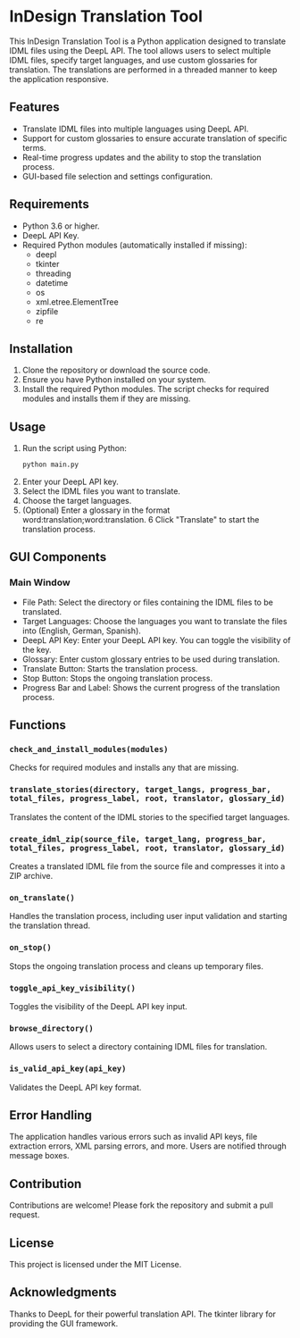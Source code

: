 # InDesign Translation Tool

This InDesign Translation Tool is a Python application designed to translate IDML files using the DeepL API. The tool allows users to select multiple IDML files, specify target languages, and use custom glossaries for translation. The translations are performed in a threaded manner to keep the application responsive.

## Features

- Translate IDML files into multiple languages using DeepL API.
- Support for custom glossaries to ensure accurate translation of specific terms.
- Real-time progress updates and the ability to stop the translation process.
- GUI-based file selection and settings configuration.

## Requirements

- Python 3.6 or higher.
- DeepL API Key.
- Required Python modules (automatically installed if missing):
  - deepl
  - tkinter
  - threading
  - datetime
  - os
  - xml.etree.ElementTree
  - zipfile
  - re

## Installation

1. Clone the repository or download the source code.
2. Ensure you have Python installed on your system.
3. Install the required Python modules. The script checks for required modules and installs them if they are missing.

## Usage

1. Run the script using Python:
   ```bash
   python main.py
2. Enter your DeepL API key.
3. Select the IDML files you want to translate.
4. Choose the target languages.
5. (Optional) Enter a glossary in the format word:translation;word:translation.
6 Click "Translate" to start the translation process.

## GUI Components

### Main Window
- File Path: Select the directory or files containing the IDML files to be translated.
- Target Languages: Choose the languages you want to translate the files into (English, German, Spanish).
- DeepL API Key: Enter your DeepL API key. You can toggle the visibility of the key.
- Glossary: Enter custom glossary entries to be used during translation.
- Translate Button: Starts the translation process.
- Stop Button: Stops the ongoing translation process.
- Progress Bar and Label: Shows the current progress of the translation process.

## Functions

### `check_and_install_modules(modules)`
Checks for required modules and installs any that are missing.

### `translate_stories(directory, target_langs, progress_bar, total_files, progress_label, root, translator, glossary_id)`
Translates the content of the IDML stories to the specified target languages.

### `create_idml_zip(source_file, target_lang, progress_bar, total_files, progress_label, root, translator, glossary_id)`
Creates a translated IDML file from the source file and compresses it into a ZIP archive.

### `on_translate()`
Handles the translation process, including user input validation and starting the translation thread.

### `on_stop()`
Stops the ongoing translation process and cleans up temporary files.

### `toggle_api_key_visibility()`
Toggles the visibility of the DeepL API key input.

### `browse_directory()`
Allows users to select a directory containing IDML files for translation.

### `is_valid_api_key(api_key)`
Validates the DeepL API key format.

## Error Handling
The application handles various errors such as invalid API keys, file extraction errors, XML parsing errors, and more. Users are notified through message boxes.

## Contribution
Contributions are welcome! Please fork the repository and submit a pull request.

## License
This project is licensed under the MIT License.

## Acknowledgments
Thanks to DeepL for their powerful translation API.
The tkinter library for providing the GUI framework.
